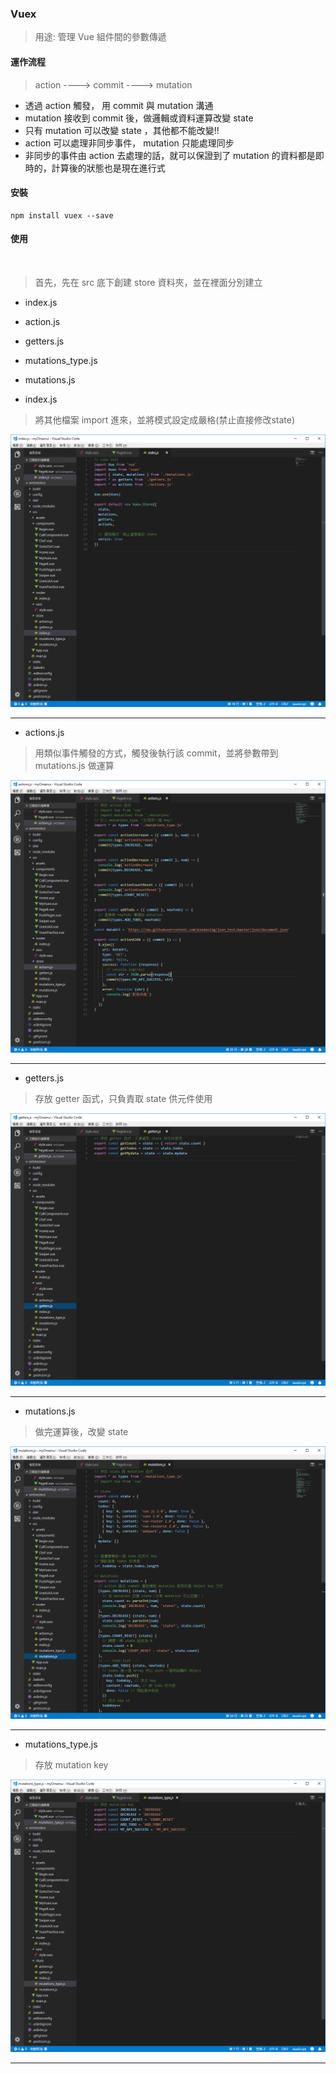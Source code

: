 ### Vuex

> 用途: 管理 Vue 組件間的參數傳遞

#### 運作流程

> action ----> commit ----> mutation

* 透過 action 觸發， 用 commit 與 mutation 溝通
* mutation 接收到 commit 後，做邏輯或資料運算改變 state
* 只有 mutation 可以改變 state ，其他都不能改變!!
* action 可以處理非同步事件， mutation 只能處理同步
* 非同步的事件由 action 去處理的話，就可以保證到了 mutation 的資料都是即時的，計算後的狀態也是現在進行式

#### 安裝

    npm install vuex --save

#### 使用
    
> 首先，先在 src 底下創建 store 資料夾，並在裡面分別建立

* index.js
* action.js
* getters.js
* mutations_type.js
* mutations.js

* index.js

> 將其他檔案 import 進來，並將模式設定成嚴格(禁止直接修改state)

![index.js](https://github.com/piedasing/vue-cli/blob/swiper/imgs/vuex/index.png "index.js")

***

* actions.js

> 用類似事件觸發的方式，觸發後執行該 commit，並將參數帶到 mutations.js 做運算

![actions.js](https://github.com/piedasing/vue-cli/blob/swiper/imgs/vuex/actions.png "actions.js")

***

* getters.js

> 存放 getter 函式，只負責取 state 供元件使用

![getters.js](https://github.com/piedasing/vue-cli/blob/swiper/imgs/vuex/getters.png "getters.js")

***

* mutations.js

> 做完運算後，改變 state

![mustations.js](https://github.com/piedasing/vue-cli/blob/swiper/imgs/vuex/mutations.png "mutation.js")

***

* mutations_type.js

> 存放 mutation key

![mutations_type.js](https://github.com/piedasing/vue-cli/blob/swiper/imgs/vuex/mutation_type.png "mutations_type.js")

***





